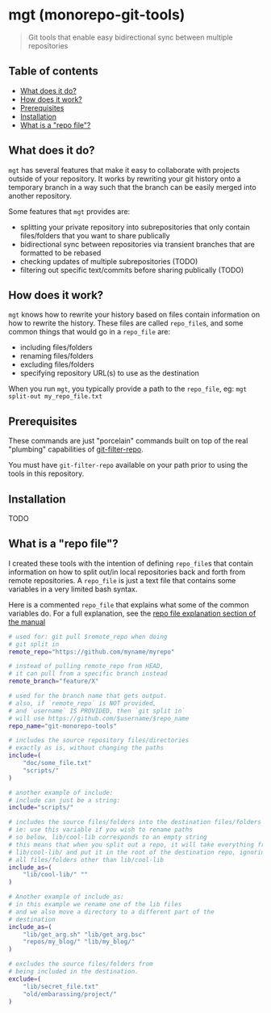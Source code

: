 # mgt (monorepo-git-tools)

> Git tools that enable easy bidirectional sync between multiple repositories

## Table of contents

* [What does it do?](#what-does-it-do)
* [How does it work?](#how-does-it-work)
* [Prerequisites](#prerequisites)
* [Installation](#installation)
* [What is a "repo file"?](#what-is-a-repo-file)

## What does it do?

`mgt` has several features that make it easy to collaborate with
projects outside of your repository. It works by rewriting
your git history onto a temporary branch in a way such that the branch
can be easily merged into another repository.

Some features that `mgt` provides are:

- splitting your private repository into subrepositories that only contain files/folders that you want to share publically
- bidirectional sync between repositories via transient branches that are formatted to be rebased
- checking updates of multiple subrepositories (TODO)
- filtering out specific text/commits before sharing publically (TODO)

## How does it work?

`mgt` knows how to rewrite your history based on files contain information on how to rewrite the history.
These files are called `repo_file`s, and some common things that would
go in a `repo_file` are:

- including files/folders
- renaming files/folders
- excluding files/folders
- specifying repository URL(s) to use as the destination

When you run `mgt`, you typically provide a path to the `repo_file`, eg: `mgt split-out my_repo_file.txt`

## Prerequisites

These commands are just "porcelain" commands built on top of the real "plumbing" capabilities of [git-filter-repo](https://github.com/newren/git-filter-repo).

You must have `git-filter-repo` available on your path prior to using the tools in this repository.


## Installation

TODO

## What is a "repo file"?

I created these tools with the intention of defining `repo_file`s that contain information on how to split out/in local repositories back and forth from remote repositories. A `repo_file` is just a text file that contains some variables in a very limited bash syntax. 

Here is a commented `repo_file` that explains what some of the common variables do. For a full explanation, see the [repo file explanation section of the manual](https://htmlpreview.github.io/?https://github.com/nikita-skobov/git-monorepo-tools/blob/master/dist/git-split.html#ABOUT%20THE%20REPO%20FILE)

```sh
# used for: git pull $remote_repo when doing
# git split in
remote_repo="https://github.com/myname/myrepo"

# instead of pulling remote_repo from HEAD,
# it can pull from a specific branch instead
remote_branch="feature/X"

# used for the branch name that gets output.
# also, if `remote_repo` is NOT provided,
# and `username` IS PROVIDED, then `git split in`
# will use https://github.com/$username/$repo_name
repo_name="git-monorepo-tools"

# includes the source repository files/directories
# exactly as is, without changing the paths
include=(
    "doc/some_file.txt"
    "scripts/"
)

# another example of include:
# include can just be a string:
include="scripts/"

# includes the source files/folders into the destination files/folders
# ie: use this variable if you wish to rename paths
# so below, lib/cool-lib corresponds to an empty string
# this means that when you split out a repo, it will take everything from
# lib/cool-lib/ and put it in the root of the destination repo, ignoring
# all files/folders other than lib/cool-lib 
include_as=(
    "lib/cool-lib/" ""
)

# Another example of include_as:
# in this example we rename one of the lib files
# and we also move a directory to a different part of the
# destination
include_as=(
    "lib/get_arg.sh" "lib/get_arg.bsc"
    "repos/my_blog/" "lib/my_blog/"
)

# excludes the source files/folders from
# being included in the destination.
exclude=(
    "lib/secret_file.txt"
    "old/embarassing/project/"
)
```

